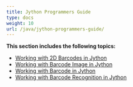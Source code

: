```yaml
---
title: Jython Programmers Guide
type: docs
weight: 10
url: /java/jython-programmers-guide/
---
```


**This section includes the following topics:**

- [Working with 2D Barcodes in Jython](/barcode/java/working-with-2d-barcodes-in-jython/)
- [Working with Barcode Image in Jython](/barcode/java/working-with-barcode-image-in-jython/)
- [Working with Barcode in Jython](/barcode/java/working-with-barcode-in-jython/)
- [Working with Barcode Recognition in Jython](/barcode/java/working-with-barcode-recognition-in-jython/)
